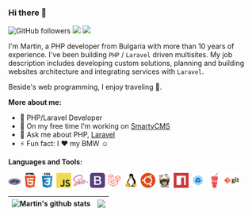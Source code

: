 ### Hi there 👋

![GitHub followers](https://img.shields.io/github/followers/mnestorov?label=Follow&style=social)
![](https://visitor-badge.glitch.me/badge?page_id=mnestorov.mnestorov)
<a href="https://www.linkedin.com/in/mnestorov/"><img height="20" src="https://img.shields.io/badge/LinkedIn-0077B5?style=border-radius:5px&logo=linkedin&logoColor=white"></a>

I'm Martin, а PHP developer from Bulgaria with more than 10 years of experience. I've been building `PHP` / `Laravel` driven multisites. My job description includes developing custom solutions, planning and building websites architecture and integrating services with `Laravel`.

Beside's web programming, I enjoy traveling 🚀.

**More about me:**

- 💼 PHP/Laravel Developer
- 🔭 On my free time I’m working on [SmartyCMS](https://github.com/smartystudio/smartycms)
- 💬 Ask me about PHP, [Laravel](https://laravel.com/)
- ⚡ Fun fact: I ❤️ my BMW ☺️

**Languages and Tools:**  

<img height="25" src="https://raw.githubusercontent.com/github/explore/80688e429a7d4ef2fca1e82350fe8e3517d3494d/topics/php/php.png"> <img height="30" src="https://raw.githubusercontent.com/github/explore/80688e429a7d4ef2fca1e82350fe8e3517d3494d/topics/html/html.png"> <img height="30" src="https://raw.githubusercontent.com/github/explore/80688e429a7d4ef2fca1e82350fe8e3517d3494d/topics/css/css.png"> <img height="30" src="https://raw.githubusercontent.com/github/explore/80688e429a7d4ef2fca1e82350fe8e3517d3494d/topics/javascript/javascript.png"> <img height="30" src="https://raw.githubusercontent.com/github/explore/80688e429a7d4ef2fca1e82350fe8e3517d3494d/topics/sass/sass.png"> <img height="30" src="https://raw.githubusercontent.com/github/explore/80688e429a7d4ef2fca1e82350fe8e3517d3494d/topics/bootstrap/bootstrap.png"> <img height="30" src="https://raw.githubusercontent.com/github/explore/80688e429a7d4ef2fca1e82350fe8e3517d3494d/topics/laravel/laravel.png"> <img height="30" src="https://raw.githubusercontent.com/github/explore/80688e429a7d4ef2fca1e82350fe8e3517d3494d/topics/linux/linux.png"> <img height="30" src="https://raw.githubusercontent.com/github/explore/80688e429a7d4ef2fca1e82350fe8e3517d3494d/topics/ubuntu/ubuntu.png"> <img height="30" src="https://raw.githubusercontent.com/github/explore/80688e429a7d4ef2fca1e82350fe8e3517d3494d/topics/composer/composer.png"> <img height="30" src="https://raw.githubusercontent.com/github/explore/80688e429a7d4ef2fca1e82350fe8e3517d3494d/topics/npm/npm.png"> <img height="30" src="https://raw.githubusercontent.com/github/explore/80688e429a7d4ef2fca1e82350fe8e3517d3494d/topics/webpack/webpack.png"> <img height="30" src="https://raw.githubusercontent.com/github/explore/80688e429a7d4ef2fca1e82350fe8e3517d3494d/topics/gulp/gulp.png"> <img height="30" src="https://raw.githubusercontent.com/github/explore/80688e429a7d4ef2fca1e82350fe8e3517d3494d/topics/git/git.png">

| <img align="center" src="https://github-readme-stats.vercel.app/api?username=mnestorov&show_icons=true&include_all_commits=true&hide_border=true" alt="Martin's github stats" /> | <img align="center" src="https://github-readme-stats.vercel.app/api/top-langs/?username=mnestorov&layout=compact&hide_border=true" /> |
| ------------- | ------------- |

<!--
- 🌱 I’m currently learning ...
- 👯 I’m looking to collaborate on ...
- 🤔 I’m looking for help with ...
- 📫 How to reach me: ...
- 😄 Pronouns: ...
-->
